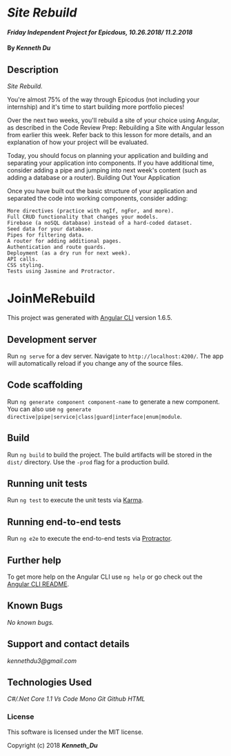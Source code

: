# _Site Rebuild_

#### _Friday Independent Project for Epicdous, 10.26.2018/ 11.2.2018_

#### By _**Kenneth Du**_

## Description

_Site Rebuild._

You're almost 75% of the way through Epicodus (not including your internship) and it's time to start building more portfolio pieces!

Over the next two weeks, you'll rebuild a site of your choice using Angular, as described in the Code Review Prep: Rebuilding a Site with Angular lesson from earlier this week. Refer back to this lesson for more details, and an explanation of how your project will be evaluated.

Today, you should focus on planning your application and building and separating your application into components. If you have additional time, consider adding a pipe and jumping into next week's content (such as adding a database or a router).
Building Out Your Application

Once you have built out the basic structure of your application and separated the code into working components, consider adding:

    More directives (practice with ngIf, ngFor, and more).
    Full CRUD functionality that changes your models.
    Firebase (a noSQL database) instead of a hard-coded dataset.
    Seed data for your database.
    Pipes for filtering data.
    A router for adding additional pages.
    Authentication and route guards.
    Deployment (as a dry run for next week).
    API calls.
    CSS styling.
    Tests using Jasmine and Protractor.


# JoinMeRebuild

This project was generated with [Angular CLI](https://github.com/angular/angular-cli) version 1.6.5.

## Development server

Run `ng serve` for a dev server. Navigate to `http://localhost:4200/`. The app will automatically reload if you change any of the source files.

## Code scaffolding

Run `ng generate component component-name` to generate a new component. You can also use `ng generate directive|pipe|service|class|guard|interface|enum|module`.

## Build

Run `ng build` to build the project. The build artifacts will be stored in the `dist/` directory. Use the `-prod` flag for a production build.

## Running unit tests

Run `ng test` to execute the unit tests via [Karma](https://karma-runner.github.io).

## Running end-to-end tests

Run `ng e2e` to execute the end-to-end tests via [Protractor](http://www.protractortest.org/).

## Further help

To get more help on the Angular CLI use `ng help` or go check out the [Angular CLI README](https://github.com/angular/angular-cli/blob/master/README.md).

## Known Bugs

_No known bugs._

## Support and contact details

_kennethdu3@gmail.com_

## Technologies Used

_C#/.Net Core 1.1_
_Vs Code_
_Mono_
_Git_
_Github_
_HTML_

### License

This software is licensed under the MIT license.

Copyright (c) 2018 **_Kenneth_Du_**